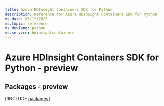 ```yaml
---
title: Azure HDInsight Containers SDK for Python
description: Reference for Azure HDInsight Containers SDK for Python
ms.date: 03/12/2025
ms.topic: reference
ms.devlang: python
ms.service: hdinsightcontainers
---
```

# Azure HDInsight Containers SDK for Python - preview
## Packages - preview
[!INCLUDE [packages](hdinsight-containers-index.md)]